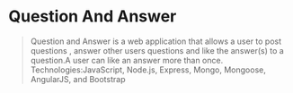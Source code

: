# Question And Answer
> Question and Answer  is a web application  that allows a user to post questions , answer other users questions and like the answer(s) to a question.A user can like an answer more than once.
> Technologies:JavaScript, Node.js, Express, Mongo, Mongoose, AngularJS, and Bootstrap
>
